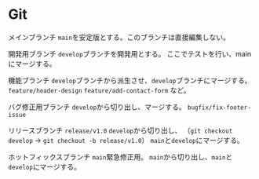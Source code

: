 # Git
メインブランチ
`main`を安定版とする。このブランチは直接編集しない。

開発用ブランチ
`develop`ブランチを開発用とする。
ここでテストを行い、mainにマージする。

機能ブランチ
`develop`ブランチから派生させ、`develop`ブランチにマージする。
`feature/header-design`
`feature/add-contact-form`
など。

バグ修正用ブランチ
`develop`から切り出し、マージする。
`bugfix/fix-footer-issue`

リリースブランチ
`release/v1.0`
`develop`から切り出し、
（`git checkout develop` → `git checkout -b release/v1.0`）
`main`と`develop`にマージする。

ホットフィックスブランチ
`main`緊急修正用。
`main`から切り出し、`main`と`develop`にマージする。
